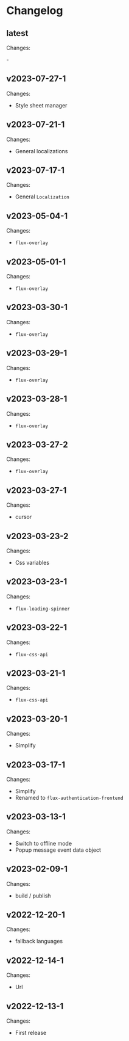 # Changelog

## latest

Changes:

\-

## v2023-07-27-1

Changes:

- Style sheet manager

## v2023-07-21-1

Changes:

- General localizations

## v2023-07-17-1

Changes:

- General `Localization`

## v2023-05-04-1

Changes:

- `flux-overlay`

## v2023-05-01-1

Changes:

- `flux-overlay`

## v2023-03-30-1

Changes:

- `flux-overlay`

## v2023-03-29-1

Changes:

- `flux-overlay`

## v2023-03-28-1

Changes:

- `flux-overlay`

## v2023-03-27-2

Changes:

- `flux-overlay`

## v2023-03-27-1

Changes:

- cursor

## v2023-03-23-2

Changes:

- Css variables

## v2023-03-23-1

Changes:

- `flux-loading-spinner`

## v2023-03-22-1

Changes:

- `flux-css-api`

## v2023-03-21-1

Changes:

- `flux-css-api`

## v2023-03-20-1

Changes:

- Simplify

## v2023-03-17-1

Changes:

- Simplify
- Renamed to `flux-authentication-frontend`

## v2023-03-13-1

Changes:

- Switch to offline mode
- Popup message event data object

## v2023-02-09-1

Changes:

- build / publish

## v2022-12-20-1

Changes:

- fallback languages

## v2022-12-14-1

Changes:

- Url

## v2022-12-13-1

Changes:

- First release

